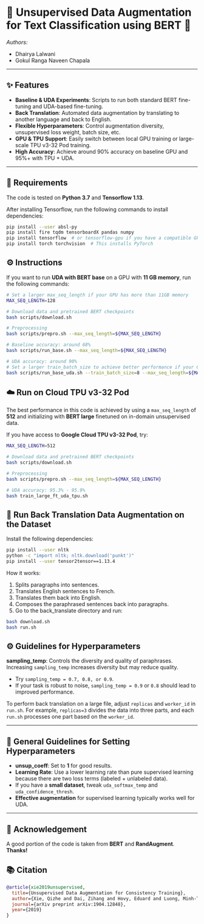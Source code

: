 # 🚀 Unsupervised Data Augmentation for Text Classification using BERT 🚀

*Authors:*
- Dhairya Lalwani  
- Gokul Ranga Naveen Chapala
---


## ✨ Features

- **Baseline & UDA Experiments**: Scripts to run both standard BERT fine-tuning and UDA-based fine-tuning.
- **Back Translation**: Automated data augmentation by translating to another language and back to English.
- **Flexible Hyperparameters**: Control augmentation diversity, unsupervised loss weight, batch size, etc.
- **GPU & TPU Support**: Easily switch between local GPU training or large-scale TPU v3-32 Pod training.
- **High Accuracy**: Achieve around 90% accuracy on baseline GPU and 95%+ with TPU + UDA.

---

## 🎉 Requirements

The code is tested on **Python 3.7** and **Tensorflow 1.13**.  

After installing Tensorflow, run the following commands to install dependencies:

```bash
pip install --user absl-py
pip install fire tqdm tensorboardX pandas numpy
pip install tensorflow  # or tensorflow-gpu if you have a compatible GPU
pip install torch torchvision  # This installs PyTorch
```
## ⚙️ Instructions

If you want to run **UDA with BERT base** on a GPU with **11 GB memory**, run the following commands:

```bash
# Set a larger max_seq_length if your GPU has more than 11GB memory
MAX_SEQ_LENGTH=128

# Download data and pretrained BERT checkpoints
bash scripts/download.sh

# Preprocessing
bash scripts/prepro.sh --max_seq_length=${MAX_SEQ_LENGTH}

# Baseline accuracy: around 68%
bash scripts/run_base.sh --max_seq_length=${MAX_SEQ_LENGTH}

# UDA accuracy: around 90%
# Set a larger train_batch_size to achieve better performance if your GPU has a larger memory.
bash scripts/run_base_uda.sh --train_batch_size=8 --max_seq_length=${MAX_SEQ_LENGTH}
```


## ☁️ Run on Cloud TPU v3-32 Pod

The best performance in this code is achieved by using a `max_seq_length` of **512** and initializing with **BERT large** finetuned on in-domain unsupervised data.

If you have access to **Google Cloud TPU v3-32 Pod**, try:

```bash
MAX_SEQ_LENGTH=512

# Download data and pretrained BERT checkpoints
bash scripts/download.sh

# Preprocessing
bash scripts/prepro.sh --max_seq_length=${MAX_SEQ_LENGTH}

# UDA accuracy: 95.3% - 95.9%
bash train_large_ft_uda_tpu.sh
```

## 🔀 Run Back Translation Data Augmentation on the Dataset

Install the following dependencies:

```bash
pip install --user nltk
python -c "import nltk; nltk.download('punkt')"
pip install --user tensor2tensor==1.13.4
```
How it works:

1. Splits paragraphs into sentences.
2. Translates English sentences to French.
3. Translates them back into English.
4. Composes the paraphrased sentences back into paragraphs.
5. Go to the back_translate directory and run:
```bash
bash download.sh
bash run.sh
```

## ⚙️ Guidelines for Hyperparameters

**sampling_temp**: Controls the diversity and quality of paraphrases. Increasing `sampling_temp` increases diversity but may reduce quality.  
- Try `sampling_temp = 0.7, 0.8, or 0.9`.  
- If your task is robust to noise, `sampling_temp = 0.9` or `0.8` should lead to improved performance.  

To perform back translation on a large file, adjust `replicas` and `worker_id` in `run.sh`. For example, `replicas=3` divides the data into three parts, and each `run.sh` processes one part based on the `worker_id`.

---

## 📌 General Guidelines for Setting Hyperparameters

- **unsup_coeff**: Set to **1** for good results.
- **Learning Rate**: Use a lower learning rate than pure supervised learning because there are two loss terms (labeled + unlabeled data).
- If you have a **small dataset**, tweak `uda_softmax_temp` and `uda_confidence_thresh`.
- **Effective augmentation** for supervised learning typically works well for UDA.

---

## 🙏 Acknowledgement

A good portion of the code is taken from **BERT** and **RandAugment**.  
**Thanks!**


## 📚 Citation

```bibtex
@article{xie2019unsupervised,
  title={Unsupervised Data Augmentation for Consistency Training},
  author={Xie, Qizhe and Dai, Zihang and Hovy, Eduard and Luong, Minh-Thang and Le, Quoc V},
  journal={arXiv preprint arXiv:1904.12848},
  year={2019}
}
